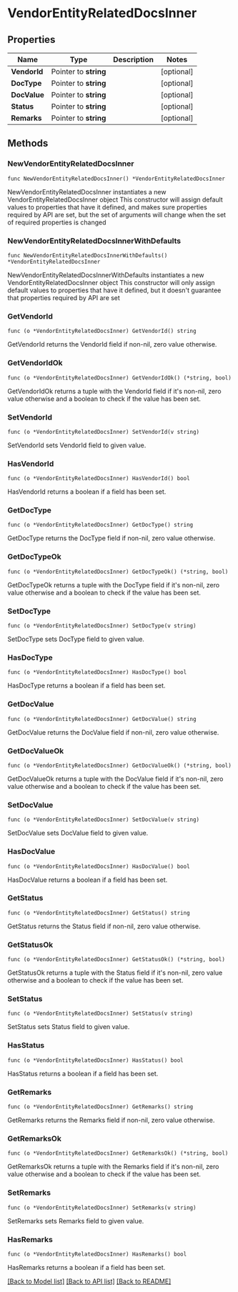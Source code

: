 # VendorEntityRelatedDocsInner

## Properties

Name | Type | Description | Notes
------------ | ------------- | ------------- | -------------
**VendorId** | Pointer to **string** |  | [optional] 
**DocType** | Pointer to **string** |  | [optional] 
**DocValue** | Pointer to **string** |  | [optional] 
**Status** | Pointer to **string** |  | [optional] 
**Remarks** | Pointer to **string** |  | [optional] 

## Methods

### NewVendorEntityRelatedDocsInner

`func NewVendorEntityRelatedDocsInner() *VendorEntityRelatedDocsInner`

NewVendorEntityRelatedDocsInner instantiates a new VendorEntityRelatedDocsInner object
This constructor will assign default values to properties that have it defined,
and makes sure properties required by API are set, but the set of arguments
will change when the set of required properties is changed

### NewVendorEntityRelatedDocsInnerWithDefaults

`func NewVendorEntityRelatedDocsInnerWithDefaults() *VendorEntityRelatedDocsInner`

NewVendorEntityRelatedDocsInnerWithDefaults instantiates a new VendorEntityRelatedDocsInner object
This constructor will only assign default values to properties that have it defined,
but it doesn't guarantee that properties required by API are set

### GetVendorId

`func (o *VendorEntityRelatedDocsInner) GetVendorId() string`

GetVendorId returns the VendorId field if non-nil, zero value otherwise.

### GetVendorIdOk

`func (o *VendorEntityRelatedDocsInner) GetVendorIdOk() (*string, bool)`

GetVendorIdOk returns a tuple with the VendorId field if it's non-nil, zero value otherwise
and a boolean to check if the value has been set.

### SetVendorId

`func (o *VendorEntityRelatedDocsInner) SetVendorId(v string)`

SetVendorId sets VendorId field to given value.

### HasVendorId

`func (o *VendorEntityRelatedDocsInner) HasVendorId() bool`

HasVendorId returns a boolean if a field has been set.

### GetDocType

`func (o *VendorEntityRelatedDocsInner) GetDocType() string`

GetDocType returns the DocType field if non-nil, zero value otherwise.

### GetDocTypeOk

`func (o *VendorEntityRelatedDocsInner) GetDocTypeOk() (*string, bool)`

GetDocTypeOk returns a tuple with the DocType field if it's non-nil, zero value otherwise
and a boolean to check if the value has been set.

### SetDocType

`func (o *VendorEntityRelatedDocsInner) SetDocType(v string)`

SetDocType sets DocType field to given value.

### HasDocType

`func (o *VendorEntityRelatedDocsInner) HasDocType() bool`

HasDocType returns a boolean if a field has been set.

### GetDocValue

`func (o *VendorEntityRelatedDocsInner) GetDocValue() string`

GetDocValue returns the DocValue field if non-nil, zero value otherwise.

### GetDocValueOk

`func (o *VendorEntityRelatedDocsInner) GetDocValueOk() (*string, bool)`

GetDocValueOk returns a tuple with the DocValue field if it's non-nil, zero value otherwise
and a boolean to check if the value has been set.

### SetDocValue

`func (o *VendorEntityRelatedDocsInner) SetDocValue(v string)`

SetDocValue sets DocValue field to given value.

### HasDocValue

`func (o *VendorEntityRelatedDocsInner) HasDocValue() bool`

HasDocValue returns a boolean if a field has been set.

### GetStatus

`func (o *VendorEntityRelatedDocsInner) GetStatus() string`

GetStatus returns the Status field if non-nil, zero value otherwise.

### GetStatusOk

`func (o *VendorEntityRelatedDocsInner) GetStatusOk() (*string, bool)`

GetStatusOk returns a tuple with the Status field if it's non-nil, zero value otherwise
and a boolean to check if the value has been set.

### SetStatus

`func (o *VendorEntityRelatedDocsInner) SetStatus(v string)`

SetStatus sets Status field to given value.

### HasStatus

`func (o *VendorEntityRelatedDocsInner) HasStatus() bool`

HasStatus returns a boolean if a field has been set.

### GetRemarks

`func (o *VendorEntityRelatedDocsInner) GetRemarks() string`

GetRemarks returns the Remarks field if non-nil, zero value otherwise.

### GetRemarksOk

`func (o *VendorEntityRelatedDocsInner) GetRemarksOk() (*string, bool)`

GetRemarksOk returns a tuple with the Remarks field if it's non-nil, zero value otherwise
and a boolean to check if the value has been set.

### SetRemarks

`func (o *VendorEntityRelatedDocsInner) SetRemarks(v string)`

SetRemarks sets Remarks field to given value.

### HasRemarks

`func (o *VendorEntityRelatedDocsInner) HasRemarks() bool`

HasRemarks returns a boolean if a field has been set.


[[Back to Model list]](../README.md#documentation-for-models) [[Back to API list]](../README.md#documentation-for-api-endpoints) [[Back to README]](../README.md)


